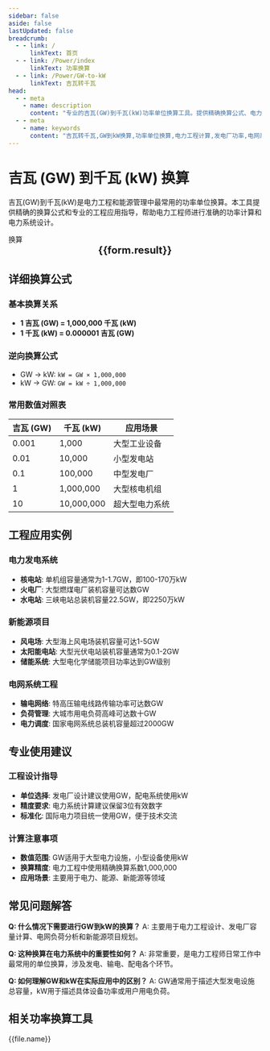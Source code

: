 ```yaml
---
sidebar: false
aside: false
lastUpdated: false
breadcrumb:
  - - link: /
      linkText: 首页
  - - link: /Power/index
      linkText: 功率换算
  - - link: /Power/GW-to-kW
      linkText: 吉瓦转千瓦
head:
  - - meta
    - name: description
      content: "专业的吉瓦(GW)到千瓦(kW)功率单位换算工具。提供精确换算公式、电力工程应用实例和详细技术说明，适用于发电厂、电网系统和新能源项目的功率计算。"
  - - meta
    - name: keywords
      content: "吉瓦转千瓦,GW到kW换算,功率单位换算,电力工程计算,发电厂功率,电网系统,新能源项目,核电站功率,风电场功率,太阳能发电,功率换算工具,ギガワット,キロワット,電力変換"
---
```

# 吉瓦 (GW) 到千瓦 (kW) 换算

吉瓦(GW)到千瓦(kW)是电力工程和能源管理中最常用的功率单位换算。本工具提供精确的换算公式和专业的工程应用指导，帮助电力工程师进行准确的功率计算和电力系统设计。

<script setup>
const seoKey = [
  '吉瓦转千瓦', 'GW到kW换算', '功率单位换算', '电力工程计算',
  '发电厂功率', '电网系统', '新能源项目', '核电站功率',
  '风电场功率', '太阳能发电', '功率换算工具', 'ギガワット', 'キロワット', '電力変換'
]
</script>

<script setup>
import { onMounted,reactive,inject ,ref  } from 'vue'
import { NButton,NForm ,NFormItem,NInput,NInputNumber,NSelect,NCard,useMessage ,NGrid ,NGi } from 'naive-ui'
import { defineClientComponent } from 'vitepress'
import { Power } from '../../files';
const convert = inject('convert')
const options =  [
  { "label": "吉瓦 (GW)","value": "GW" },
  { "label": "千瓦 (kW)","value": "kW" }
];
const formRef = ref(null);
const rules = {
  number:{
    required: true,
    type: 'number',
    trigger: "blur",
    message: '请输入数字'
  },
  to:{
    required: true,
    trigger: "select",
    message: '请选择转换单位'
  },
  from:{
    required: true,
    trigger: "select",
    message: '请选择原始单位'
  }
}
const form = reactive({
  number:null,
  to:'',
  from:'',
  result:'',
  title:'吉瓦转千瓦',
})
const convertHandler = (e) => {
   e.preventDefault();
  formRef.value?.validate((errors)=>{
    if (!errors) {
      form.result = `${form.number}${form.from} = ${convert(form.number).from(form.from).to(form.to)}${form.to}`
    }
  })
}
</script>

<n-card title="吉瓦(GW) ⇄ 千瓦(kW) 功率换算器" embedded :bordered="false" hoverable>
  <n-form size="large" :model="form" ref='formRef' :rules="rules">
    <n-form-item label="数值"  path="number">
      <n-input-number size="large" style="width:100%" :min="0" v-model:value="form.number"   placeholder="请输入要换算的数值" />
    </n-form-item>
    <n-form-item label="从" path="from">
      <n-select  size="large" :options="options" v-model:value="form.from" placeholder="请选择原始单位" />
    </n-form-item>
    <n-form-item label="到" path="to">
      <n-select  size="large" :options="options" v-model:value="form.to" placeholder="请选择换算单位" />
    </n-form-item>
    <n-form-item>
      <n-button type="info" style="width:100%" @click="convertHandler">换算</n-button>
    </n-form-item>
  </n-form>
  <n-card  embedded :bordered="false" hoverable>
    <div  style="text-align:center;font-size:20px;">
      <strong>{{form.result}}</strong>
    </div>
  </n-card>
  <template #footer>
    <div style="display: flex; flex-wrap: wrap; gap: 8px; margin-top: 16px;">
      <span v-for="keyword in seoKey" :key="keyword" 
            style="background: #f0f0f0; padding: 4px 8px; border-radius: 4px; font-size: 12px; color: #666;">
        {{ keyword }}
      </span>
    </div>
  </template>
</n-card>

## 详细换算公式

### 基本换算关系
- **1 吉瓦 (GW) = 1,000,000 千瓦 (kW)**
- **1 千瓦 (kW) = 0.000001 吉瓦 (GW)**

### 逆向换算公式
- GW → kW: `kW = GW × 1,000,000`
- kW → GW: `GW = kW ÷ 1,000,000`

### 常用数值对照表
| 吉瓦 (GW) | 千瓦 (kW) | 应用场景 |
|-----------|-----------|----------|
| 0.001 | 1,000 | 大型工业设备 |
| 0.01 | 10,000 | 小型发电站 |
| 0.1 | 100,000 | 中型发电厂 |
| 1 | 1,000,000 | 大型核电机组 |
| 10 | 10,000,000 | 超大型电力系统 |

## 工程应用实例

### 电力发电系统
- **核电站**: 单机组容量通常为1-1.7GW，即100-170万kW
- **火电厂**: 大型燃煤电厂装机容量可达数GW
- **水电站**: 三峡电站总装机容量22.5GW，即2250万kW

### 新能源项目
- **风电场**: 大型海上风电场装机容量可达1-5GW
- **太阳能电站**: 大型光伏电站装机容量通常为0.1-2GW
- **储能系统**: 大型电化学储能项目功率达到GW级别

### 电网系统工程
- **输电网络**: 特高压输电线路传输功率可达数GW
- **负荷管理**: 大城市用电负荷高峰可达数十GW
- **电力调度**: 国家电网系统总装机容量超过2000GW

## 专业使用建议

### 工程设计指导
- **单位选择**: 发电厂设计建议使用GW，配电系统使用kW
- **精度要求**: 电力系统计算建议保留3位有效数字
- **标准化**: 国际电力项目统一使用GW，便于技术交流

### 计算注意事项
- **数值范围**: GW适用于大型电力设施，小型设备使用kW
- **换算精度**: 电力工程中使用精确换算系数1,000,000
- **应用场景**: 主要用于电力、能源、新能源等领域

## 常见问题解答

**Q: 什么情况下需要进行GW到kW的换算？**
A: 主要用于电力工程设计、发电厂容量计算、电网负荷分析和新能源项目规划。

**Q: 这种换算在电力系统中的重要性如何？**
A: 非常重要，是电力工程师日常工作中最常用的单位换算，涉及发电、输电、配电各个环节。

**Q: 如何理解GW和kW在实际应用中的区别？**
A: GW通常用于描述大型发电设施总容量，kW用于描述具体设备功率或用户用电负荷。

## 相关功率换算工具
<n-grid x-gap="12" :cols="2">
  <n-gi v-for="(file,index) in Power" :key="index">
    <n-button
      text
      tag="a"
      :href="file.path"
      type="info"
    >
      {{file.name}}
    </n-button>
  </n-gi>
</n-grid>